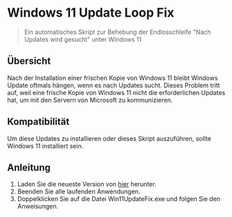 # Windows 11 Update Loop Fix

> Ein automatisches Skript zur Behebung der Endlosschleife "Nach Updates wird gesucht" unter Windows 11 

## Übersicht

Nach der Installation einer frischen Kopie von Windows 11 bleibt Windows Update oftmals hängen, wenn es nach Updates sucht. Dieses Problem tritt auf, weil eine frische Kopie von Windows 11 nicht die erforderlichen Updates hat, um mit den Servern von Microsoft zu kommunizieren.

## Kompatibilität

Um diese Updates zu installieren oder dieses Skript auszuführen, sollte Windows 11 installiert sein.

## Anleitung

1. Laden Sie die neueste Version von [hier](https://github.com/exnermax/Windows-Update-Loop-Fix/tree/main) herunter.
2. Beenden Sie alle laufenden Anwendungen.
3. Doppelklicken Sie auf die Datei Win11UpdateFix.exe und folgen Sie den Anweisungen.


